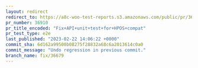 ```yaml
---
layout: redirect
redirect_to: https://a8c-woo-test-reports.s3.amazonaws.com/public/pr/36910/e2e/index.html
pr_number: 36910
pr_title_encoded: "Fix+API+unit+test+for+HPOS+compat"
pr_test_type: e2e
last_published: "2023-02-22 14:06:22 +0000"
commit_sha: 6d162a99500b08275f28832a68c6a2013614c0a0
commit_message: "Undo regression in previous commit."
branch_name: fix/36679
---
```

